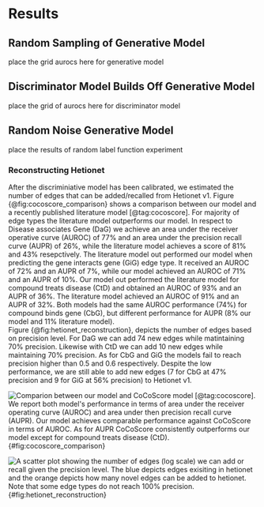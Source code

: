# Results

## Random Sampling of Generative Model
place the grid aurocs here for generative model

## Discriminator Model Builds Off Generative Model
place the grid of aurocs here for discriminator model

## Random Noise Generative Model
place the results of random label function experiment


### Reconstructing Hetionet
After the discriminiative model has been calibrated, we estimated the number of edges that can be added/recalled from Hetionet v1.
Figure {@fig:cocoscore_comparison} shows a comparison between our model and a recently published literature model [@tag:cocoscore]. 
For majority of edge types the literature model outperforms our model.
In respect to Disease associates Gene (DaG) we achieve an area under the receiver operative curve (AUROC) of 77% and an area under the precision recall curve (AUPR) of 26%, while the literature model achieves a score of 81% and 43% resepctively.
The literature model out performed our model when predicting the gene interacts gene (GiG) edge type.
It received an AUROC of 72% and an AUPR of 7%, while our model achieved an AUROC of 71% and an AUPR of 10%.
Our model out performed the literature model for compound treats disease (CtD) and obtained an AUROC of 93% and an AUPR of 36%.
The literature model achieved an AUROC of 91% and an AUPR of 32%.
Both models had the same AUROC performance (74%) for compound binds gene (CbG), but different performance for AUPR (8% our model and 11% literature model).  
Figure {@fig:hetionet_reconstruction}, depicts the number of edges based on precision level.
For DaG we can add 74 new edges while matintaining 70% precision.
Likewise with CtD we can add 10 new edges while maintaining 70% precision.
As for CbG and GiG the models fail to reach precision higher than 0.5 and 0.6 respectively.
Despite the low performance, we are still able to add new edges (7 for CbG at 47% precision and 9 for GiG at 56% precision) to Hetionet v1.

![
Comparion between our model and CoCoScore model [@tag:cocoscore].
We report both model's performance in terms of area under the receiver operating curve (AUROC) and area under then precision recall curve (AUPR).
Our model achieves comparable performance against CoCoScore in terms of AUROC.
As for AUPR CoCoScore consistently outperforms our model except for compound treats disease (CtD). 
](https://raw.githubusercontent.com/greenelab/snorkeling/master/figures/literature_models/model_comparison.png){#fig:cocoscore_comparison}

![
A scatter plot showing the number of edges (log scale) we can add or recall given the precision level. 
The blue depicts edges exisiting in hetionet and the orange depicts how many novel edges can be added to hetionet.
Note that some edge types do not reach 100% precision.
](https://raw.githubusercontent.com/greenelab/snorkeling/master/figures/edge_prediction_experiment/edges_added.png){#fig:hetionet_reconstruction}


